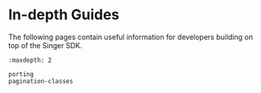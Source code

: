 # In-depth Guides

The following pages contain useful information for developers building on top of the Singer SDK.

```{toctree}
:maxdepth: 2

porting
pagination-classes
```
